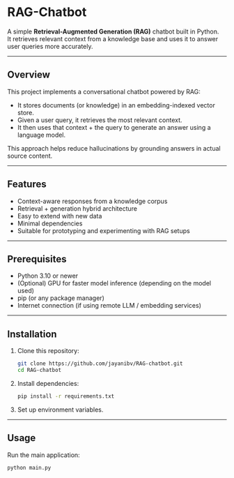 # RAG-Chatbot

A simple **Retrieval-Augmented Generation (RAG)** chatbot built in Python.  
It retrieves relevant context from a knowledge base and uses it to answer user queries more accurately.

---

## Overview

This project implements a conversational chatbot powered by RAG:  
- It stores documents (or knowledge) in an embedding-indexed vector store.  
- Given a user query, it retrieves the most relevant context.  
- It then uses that context + the query to generate an answer using a language model.

This approach helps reduce hallucinations by grounding answers in actual source content.

---

## Features

- Context-aware responses from a knowledge corpus  
- Retrieval + generation hybrid architecture  
- Easy to extend with new data  
- Minimal dependencies  
- Suitable for prototyping and experimenting with RAG setups  

---

## Prerequisites

- Python 3.10 or newer  
- (Optional) GPU for faster model inference (depending on the model used)  
- pip (or any package manager)  
- Internet connection (if using remote LLM / embedding services)  

---

## Installation

1. Clone this repository:

    ```bash
    git clone https://github.com/jayanibv/RAG-chatbot.git
    cd RAG-chatbot
    ```

2. Install dependencies:

    ```bash
    pip install -r requirements.txt
    ```

3. Set up environment variables.

---

## Usage

Run the main application:

```bash
python main.py
